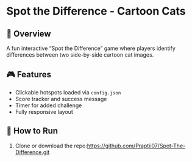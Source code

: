 # Spot the Difference - Cartoon Cats

## 📜 Overview
A fun interactive “Spot the Difference” game where players identify differences between two side-by-side cartoon cat images.

## 🎮 Features
- Clickable hotspots loaded via `config.json`
- Score tracker and success message
- Timer for added challenge
- Fully responsive layout

## 🔧 How to Run

1. Clone or download the repo:https://github.com/Praptii07/Spot-The-Difference.git
